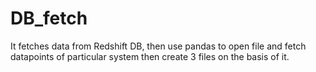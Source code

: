 # DB_fetch
It fetches data from Redshift DB, then use pandas to open file and fetch datapoints of particular system then create 3 files on the basis of it.
